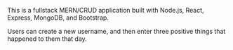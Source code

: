 This is a fullstack MERN/CRUD application built with Node.js, React, Express, MongoDB, and Bootstrap.

Users can create a new username, and then enter three positive things that happened to them that day.
